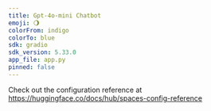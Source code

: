 ```yaml
---
title: Gpt-4o-mini Chatbot
emoji: 🌖
colorFrom: indigo
colorTo: blue
sdk: gradio
sdk_version: 5.33.0
app_file: app.py
pinned: false
---
```


Check out the configuration reference at https://huggingface.co/docs/hub/spaces-config-reference
